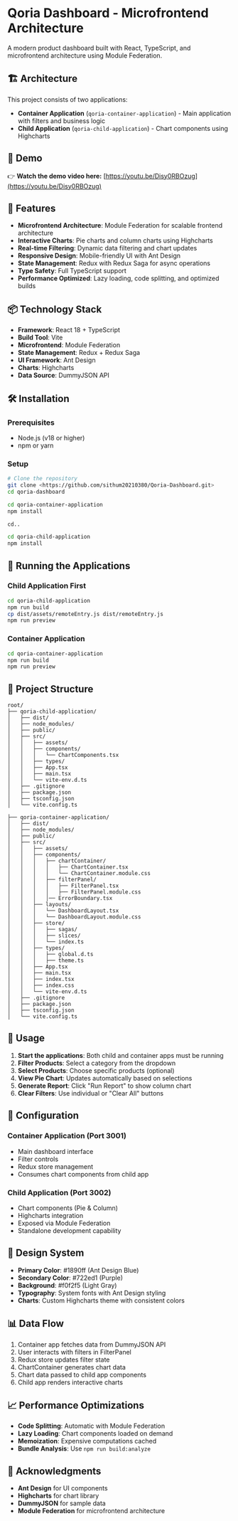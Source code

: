 # Qoria Dashboard - Microfrontend Architecture

A modern product dashboard built with React, TypeScript, and microfrontend architecture using Module Federation.

## 🏗️ Architecture

This project consists of two applications:

- **Container Application** (`qoria-container-application`) - Main application with filters and business logic
- **Child Application** (`qoria-child-application`) - Chart components using Highcharts

## 🎥 Demo
 
👉 **Watch the demo video here:** [https://youtu.be/Disy0RBOzug](https://youtu.be/Disy0RBOzug)

## 🚀 Features

- **Microfrontend Architecture**: Module Federation for scalable frontend architecture
- **Interactive Charts**: Pie charts and column charts using Highcharts
- **Real-time Filtering**: Dynamic data filtering and chart updates
- **Responsive Design**: Mobile-friendly UI with Ant Design
- **State Management**: Redux with Redux Saga for async operations
- **Type Safety**: Full TypeScript support
- **Performance Optimized**: Lazy loading, code splitting, and optimized builds

## 📦 Technology Stack

- **Framework**: React 18 + TypeScript
- **Build Tool**: Vite
- **Microfrontend**: Module Federation
- **State Management**: Redux + Redux Saga
- **UI Framework**: Ant Design
- **Charts**: Highcharts
- **Data Source**: DummyJSON API

## 🛠️ Installation

### Prerequisites
- Node.js (v18 or higher)
- npm or yarn

### Setup
```bash
# Clone the repository
git clone <https://github.com/sithum20210380/Qoria-Dashboard.git>
cd qoria-dashboard

cd qoria-container-application
npm install

cd..

cd qoria-child-application
npm install
```

## 🏃 Running the Applications

### Child Application First
```bash
cd qoria-child-application
npm run build
cp dist/assets/remoteEntry.js dist/remoteEntry.js
npm run preview
```

### Container Application
```bash
cd qoria-container-application
npm run build
npm run preview
```

## 📁 Project Structure
```
root/
├── qoria-child-application/
│   ├── dist/                          
│   ├── node_modules/                 
│   ├── public/                       
│   ├── src/
│   │   ├── assets/                   
│   │   ├── components/
│   │   │   └── ChartComponents.tsx   
│   │   ├── types/                    
│   │   ├── App.tsx                   
│   │   ├── main.tsx                 
│   │   └── vite-env.d.ts            
│   ├── .gitignore
│   ├── package.json
│   ├── tsconfig.json
│   └── vite.config.ts

├── qoria-container-application/
│   ├── dist/                         
│   ├── node_modules/
│   ├── public/
│   ├── src/
│   │   ├── assets/                   
│   │   ├── components/
│   │   │   ├── chartContainer/
│   │   │   │   ├── ChartContainer.tsx
│   │   │   │   └── ChartContainer.module.css
│   │   │   ├── filterPanel/
│   │   │   │   ├── FilterPanel.tsx
│   │   │   │   ├── FilterPanel.module.css
│   │   │   │── ErrorBoundary.tsx
│   │   ├── layouts/
│   │   │   └── DashboardLayout.tsx
│   │   │   └── DashboardLayout.module.css
│   │   ├── store/
│   │   │   ├── sagas/
│   │   │   ├── slices/
│   │   │   └── index.ts
│   │   ├── types/
│   │   │   ├── global.d.ts
│   │   │   ├── theme.ts
│   │   ├── App.tsx
│   │   ├── main.tsx
│   │   ├── index.tsx
│   │   ├── index.css
│   │   └── vite-env.d.ts
│   ├── .gitignore
│   ├── package.json
│   ├── tsconfig.json
│   └── vite.config.ts
```

## 🎯 Usage

1. **Start the applications**: Both child and container apps must be running
2. **Filter Products**: Select a category from the dropdown
3. **Select Products**: Choose specific products (optional)
4. **View Pie Chart**: Updates automatically based on selections
5. **Generate Report**: Click "Run Report" to show column chart
6. **Clear Filters**: Use individual or "Clear All" buttons

## 🔧 Configuration

### Container Application (Port 3001)
- Main dashboard interface
- Filter controls
- Redux store management
- Consumes chart components from child app

### Child Application (Port 3002)
- Chart components (Pie & Column)
- Highcharts integration
- Exposed via Module Federation
- Standalone development capability

## 🎨 Design System

- **Primary Color**: #1890ff (Ant Design Blue)
- **Secondary Color**: #722ed1 (Purple)
- **Background**: #f0f2f5 (Light Gray)
- **Typography**: System fonts with Ant Design styling
- **Charts**: Custom Highcharts theme with consistent colors

## 📊 Data Flow

1. Container app fetches data from DummyJSON API
2. User interacts with filters in FilterPanel
3. Redux store updates filter state
4. ChartContainer generates chart data
5. Chart data passed to child app components
6. Child app renders interactive charts


## 📈 Performance Optimizations

- **Code Splitting**: Automatic with Module Federation
- **Lazy Loading**: Chart components loaded on demand
- **Memoization**: Expensive computations cached
- **Bundle Analysis**: Use `npm run build:analyze`


## 🙏 Acknowledgments

- **Ant Design** for UI components
- **Highcharts** for chart library
- **DummyJSON** for sample data
- **Module Federation** for microfrontend architecture
